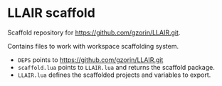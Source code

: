 # LLAIR scaffold

Scaffold repository for https://github.com/gzorin/LLAIR.git.

Contains files to work with workspace scaffolding system.

- `DEPS` points to https://github.com/gzorin/LLAIR.git
- `scaffold.lua` points to `LLAIR.lua` and returns the scaffold package.
- `LLAIR.lua` defines the scaffolded projects and variables to export.
